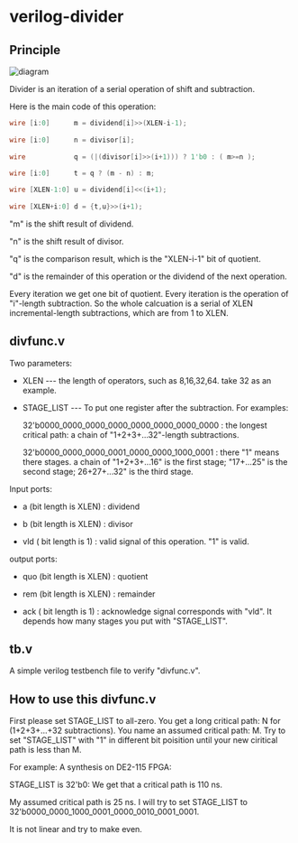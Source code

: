 # verilog-divider


## Principle ##

![diagram](https://github.com/risclite/verilog-divider/blob/master/diagram.PNG)

Divider is an iteration of a serial operation of shift and subtraction. 

Here is the main code of this operation:

```verilog
wire [i:0]      m = dividend[i]>>(XLEN-i-1);
             
wire [i:0]      n = divisor[i];
    
wire            q = (|(divisor[i]>>(i+1))) ? 1'b0 : ( m>=n );
     
wire [i:0]      t = q ? (m - n) : m;

wire [XLEN-1:0] u = dividend[i]<<(i+1);
			    
wire [XLEN+i:0] d = {t,u}>>(i+1);
```

"m" is the shift result of dividend.

"n" is the shift result of divisor.

"q" is the comparison result, which is the "XLEN-i-1" bit of quotient.

"d" is the remainder of this operation or the dividend of the next operation.

Every iteration we get one bit of quotient. Every iteration is the operation of "i"-length subtraction. So the whole calcuation is a serial of XLEN incremental-length subtractions,  which are from 1 to XLEN.

## divfunc.v ##

Two parameters:
* XLEN --- the length of operators, such as 8,16,32,64. take 32 as an example.

* STAGE_LIST --- To put one register after the subtraction. For examples:
     
     32'b0000_0000_0000_0000_0000_0000_0000_0000 : the longest critical path: a chain of "1+2+3+...32"-length subtractions.
     
     32'b0000_0000_0000_0001_0000_0000_1000_0001 : there "1" means there stages. a chain of "1+2+3+...16" is the first stage; "17+...25" is the second stage; 26+27+...32" is the third stage.
     
 
 Input ports:
 
 * a (bit length is XLEN) : dividend
 
 * b (bit length is XLEN) : divisor
 
 * vld ( bit length is 1) : valid signal of this operation. "1" is valid.
 
 
 output ports:
 
 * quo (bit length is XLEN) : quotient
 
 * rem (bit length is XLEN) : remainder
 
 * ack ( bit length is 1) : acknowledge signal corresponds with "vld". It depends how many stages you put with "STAGE_LIST".
 
 
## tb.v ##

A simple verilog testbench file to verify "divfunc.v".

## How to use this divfunc.v ##

First please set STAGE_LIST to all-zero. You get a long critical path: N for (1+2+3+...+32 subtractions). You name an assumed critical path: M. Try to set "STAGE_LIST" with "1" in different bit poisition until your new ciritical path is less than M.

For example: A synthesis on DE2-115 FPGA:

   STAGE_LIST is 32'b0: We get that a critical path is 110 ns.
   
   My assumed critical path is 25 ns. I will try to set STAGE_LIST to 32'b0000_0000_1000_0001_0000_0010_0001_0001.
   
   It is not linear and try to make even.
     
